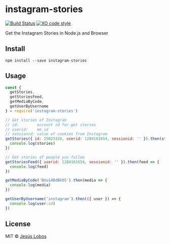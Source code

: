 # instagram-stories

[![Build Status](https://travis-ci.org/jlobos/instagram-stories.svg?branch=master)](https://travis-ci.org/jlobos/instagram-stories)
[![XO code style](https://img.shields.io/badge/code_style-XO-5ed9c7.svg)](https://github.com/sindresorhus/xo)

Get the Instagram Stories in Node.js and Browser

## Install

```
npm install --save instagram-stories
```

## Usage

```js
const {
  getStories,
  getStoriesFeed,
  getMediaByCode,
  getUserByUsername
} = require('instagram-stories')

// Get stories of Instagram
// id:        account id for get stories
// userid:    me id
// sessionid: value of cookies from Instagram
getStories({ id: 25025320, userid: 1284161654, sessionid: '' }).then(stories => {
  console.log(stories)
})

// Get stories of people you follow
getStoriesFeed({ userid: 1284161654, sessionid: '' }).then(feed => {
  console.log(feed)
}) 

getMediaByCode('BUu14BdBkO5').then(media => {
  console.log(media)
})

getUserByUsername('instagram').then(({ user }) => {
  console.log(user.id)
})
```

## License

MIT © [Jesús Lobos](https://jlobos.com/)
